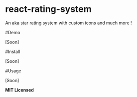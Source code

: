 # react-rating-system
An aka star rating system with custom icons and much more !

#Demo

[Soon]

#Install

[Soon]

#Usage

[Soon]

**MIT Licensed**
